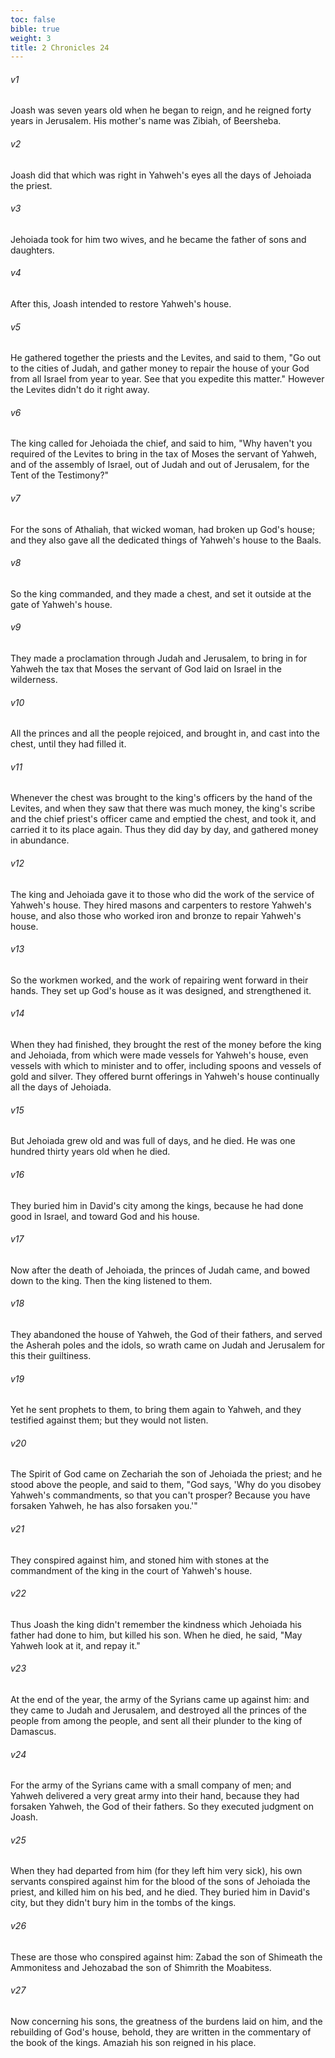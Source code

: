 ```yaml
---
toc: false
bible: true
weight: 3
title: 2 Chronicles 24
---
```




###### v1 
Joash was seven years old when he began to reign, and he reigned forty years in Jerusalem. His mother's name was Zibiah, of Beersheba. 

###### v2 
Joash did that which was right in Yahweh's eyes all the days of Jehoiada the priest. 

###### v3 
Jehoiada took for him two wives, and he became the father of sons and daughters. 

###### v4 
After this, Joash intended to restore Yahweh's house. 

###### v5 
He gathered together the priests and the Levites, and said to them, "Go out to the cities of Judah, and gather money to repair the house of your God from all Israel from year to year. See that you expedite this matter." However the Levites didn't do it right away. 

###### v6 
The king called for Jehoiada the chief, and said to him, "Why haven't you required of the Levites to bring in the tax of Moses the servant of Yahweh, and of the assembly of Israel, out of Judah and out of Jerusalem, for the Tent of the Testimony?" 

###### v7 
For the sons of Athaliah, that wicked woman, had broken up God's house; and they also gave all the dedicated things of Yahweh's house to the Baals. 

###### v8 
So the king commanded, and they made a chest, and set it outside at the gate of Yahweh's house. 

###### v9 
They made a proclamation through Judah and Jerusalem, to bring in for Yahweh the tax that Moses the servant of God laid on Israel in the wilderness. 

###### v10 
All the princes and all the people rejoiced, and brought in, and cast into the chest, until they had filled it. 

###### v11 
Whenever the chest was brought to the king's officers by the hand of the Levites, and when they saw that there was much money, the king's scribe and the chief priest's officer came and emptied the chest, and took it, and carried it to its place again. Thus they did day by day, and gathered money in abundance. 

###### v12 
The king and Jehoiada gave it to those who did the work of the service of Yahweh's house. They hired masons and carpenters to restore Yahweh's house, and also those who worked iron and bronze to repair Yahweh's house. 

###### v13 
So the workmen worked, and the work of repairing went forward in their hands. They set up God's house as it was designed, and strengthened it. 

###### v14 
When they had finished, they brought the rest of the money before the king and Jehoiada, from which were made vessels for Yahweh's house, even vessels with which to minister and to offer, including spoons and vessels of gold and silver. They offered burnt offerings in Yahweh's house continually all the days of Jehoiada. 

###### v15 
But Jehoiada grew old and was full of days, and he died. He was one hundred thirty years old when he died. 

###### v16 
They buried him in David's city among the kings, because he had done good in Israel, and toward God and his house. 

###### v17 
Now after the death of Jehoiada, the princes of Judah came, and bowed down to the king. Then the king listened to them. 

###### v18 
They abandoned the house of Yahweh, the God of their fathers, and served the Asherah poles and the idols, so wrath came on Judah and Jerusalem for this their guiltiness. 

###### v19 
Yet he sent prophets to them, to bring them again to Yahweh, and they testified against them; but they would not listen. 

###### v20 
The Spirit of God came on Zechariah the son of Jehoiada the priest; and he stood above the people, and said to them, "God says, 'Why do you disobey Yahweh's commandments, so that you can't prosper? Because you have forsaken Yahweh, he has also forsaken you.'" 

###### v21 
They conspired against him, and stoned him with stones at the commandment of the king in the court of Yahweh's house. 

###### v22 
Thus Joash the king didn't remember the kindness which Jehoiada his father had done to him, but killed his son. When he died, he said, "May Yahweh look at it, and repay it." 

###### v23 
At the end of the year, the army of the Syrians came up against him: and they came to Judah and Jerusalem, and destroyed all the princes of the people from among the people, and sent all their plunder to the king of Damascus. 

###### v24 
For the army of the Syrians came with a small company of men; and Yahweh delivered a very great army into their hand, because they had forsaken Yahweh, the God of their fathers. So they executed judgment on Joash. 

###### v25 
When they had departed from him (for they left him very sick), his own servants conspired against him for the blood of the sons of Jehoiada the priest, and killed him on his bed, and he died. They buried him in David's city, but they didn't bury him in the tombs of the kings. 

###### v26 
These are those who conspired against him: Zabad the son of Shimeath the Ammonitess and Jehozabad the son of Shimrith the Moabitess. 

###### v27 
Now concerning his sons, the greatness of the burdens laid on him, and the rebuilding of God's house, behold, they are written in the commentary of the book of the kings. Amaziah his son reigned in his place.
